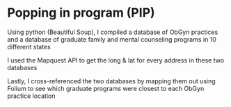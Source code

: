 # Popping in program (PIP)

Using python (Beautiful Soup), I compiled a database of ObGyn practices and a database of graduate family and mental counseling programs in 10 different states 

I used the Mapquest API to get the long & lat for every address in these two databases

Lastly, I cross-referenced the two databases by mapping them out using Folium to see which graduate programs were closest to each ObGyn practice location